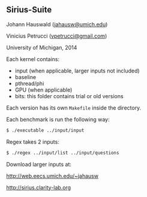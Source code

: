 ## Sirius-Suite

Johann Hauswald (jahausw@umich.edu)

Vinicius Petrucci (vpetrucci@gmail.com)

University of Michigan, 2014

Each kernel contains:

- input (when applicable, larger inputs not included)
- baseline
- pthread/phi
- GPU (when applicable)
- bits: this folder contains trial or old versions

Each version has its own `Makefile` inside the directory.

Each benchmark is run the following way:
```bash
$ ./executable ../input/input
```

Regex takes 2 inputs:
```bash
$ ./regex ../input/list ../input/questions
```

Download larger inputs at:

http://web.eecs.umich.edu/~jahausw

http://sirius.clarity-lab.org
